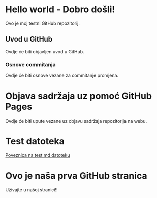 # Hello world - Dobro došli!
Ovo je moj testni GitHub repozitorij.

## Uvod u GitHub

Ovdje će biti objavljen uvod u GitHub.

### Osnove commitanja

Ovdje će biti osnove vezane za commitanje promjena.

# Objava sadržaja uz pomoć GitHub Pages

Ovdje će biti upute vezane uz objavu sadržaja  repozitorija na webu.

# Test datoteka

[Poveznica na test.md datoteku](test.md)

# Ovo je naša prva GitHub stranica

Uživajte u našoj stranici!! 
